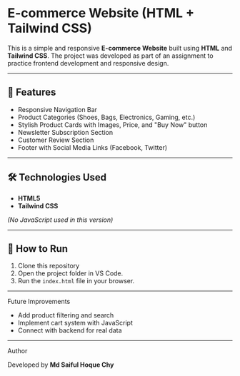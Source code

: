 # E-commerce Website (HTML + Tailwind CSS)

This is a simple and responsive **E-commerce Website** built using **HTML** and **Tailwind CSS**.
The project was developed as part of an assignment to practice frontend development and responsive design.

---

## 🚀 Features

* Responsive Navigation Bar
* Product Categories (Shoes, Bags, Electronics, Gaming, etc.)
* Stylish Product Cards with Images, Price, and "Buy Now" button
* Newsletter Subscription Section
* Customer Review Section
* Footer with Social Media Links (Facebook, Twitter)

---

## 🛠️ Technologies Used

* **HTML5**
* **Tailwind CSS**

*(No JavaScript used in this version)*

---


## 📂 How to Run

1. Clone this repository
2. Open the project folder in VS Code.
3. Run the `index.html` file in your browser.

---

 Future Improvements

* Add product filtering and search
* Implement cart system with JavaScript
* Connect with backend for real data

---

 Author

Developed by **Md Saiful Hoque Chy**
